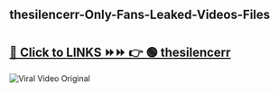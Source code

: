 
 ## thesilencerr-Only-Fans-Leaked-Videos-Files

# <h2><a href="https://mediaupload.pro?thesilencerr">🔗 Click to LINKS ⏩⏩ 👉 🟢 thesilencerr </a></h2>

<a href="https://mediaupload.pro?thesilencerr" rel="nofollow" data-target="animated-image.originalLink"><img src="https://i.ibb.co.com/xMMVF88/686577567.gif" alt="Viral Video Original" style="max-width: 100%; display: inline-block;" data-target="animated-image.originalImage"></a>